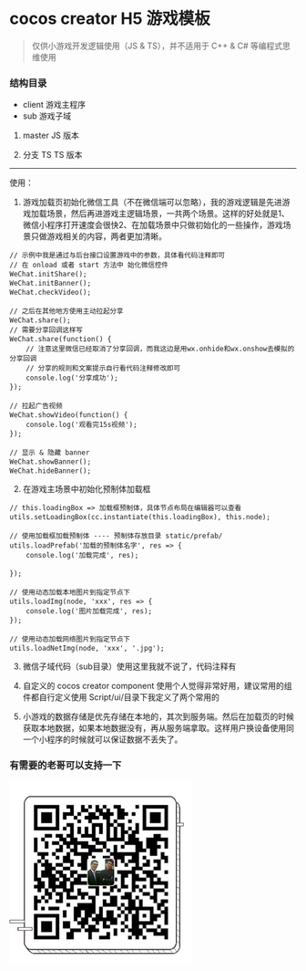 # cocos creator H5 游戏模板

> 仅供小游戏开发逻辑使用（JS & TS），并不适用于 C++ & C# 等编程式思维使用

### 结构目录
* client 游戏主程序
* sub 游戏子域

1. master JS 版本

2. 分支 TS TS 版本

***
使用：

1. 游戏加载页初始化微信工具（不在微信端可以忽略），我的游戏逻辑是先进游戏加载场景，然后再进游戏主逻辑场景，一共两个场景。这样的好处就是1、微信小程序打开速度会很快2、在加载场景中只做初始化的一些操作，游戏场景只做游戏相关的内容，两者更加清晰。
```
// 示例中我是通过与后台接口设置游戏中的参数，具体看代码注释即可
// 在 onload 或者 start 方法中 始化微信控件 
WeChat.initShare();
WeChat.initBanner();
WeChat.checkVideo();

// 之后在其他地方使用主动拉起分享
WeChat.share();
// 需要分享回调这样写
WeChat.share(function() {
    // 注意这里微信已经取消了分享回调，而我这边是用wx.onhide和wx.onshow去模拟的分享回调
    // 分享的规则和文案提示自行看代码注释修改即可
    console.log('分享成功'); 
});

// 拉起广告视频 
WeChat.showVideo(function() {
    console.log('观看完15s视频'); 
});

// 显示 & 隐藏 banner
WeChat.showBanner();
WeChat.hideBanner();
```

2. 在游戏主场景中初始化预制体加载框
```
// this.loadingBox => 加载框预制体，具体节点布局在编辑器可以查看
utils.setLoadingBox(cc.instantiate(this.loadingBox), this.node);

// 使用加载框加载预制体 ---- 预制体存放目录 static/prefab/
utils.loadPrefab('加载的预制体名字', res => {
    console.log('加载完成', res);
    
});

// 使用动态加载本地图片到指定节点下
utils.loadImg(node, 'xxx', res => {
    console.log('图片加载完成', res);
});

// 使用动态加载网络图片到指定节点下
utils.loadNetImg(node, 'xxx', '.jpg');

```
3. 微信子域代码（sub目录）使用这里我就不说了，代码注释有

4. 自定义的 cocos creator component 使用个人觉得非常好用，建议常用的组件都自行定义使用 Script/ui/目录下我定义了两个常用的

5. 小游戏的数据存储是优先存储在本地的，其次到服务端。然后在加载页的时候获取本地数据，如果本地数据没有，再从服务端拿取。这样用户换设备使用同一个小程序的时候就可以保证数据不丢失了。

### 有需要的老哥可以支持一下
![my-code.png](https://github.com/Hansen-hjs/Hansen-hjs.github.io/blob/master/images/wxcode.jpg "my-code")

